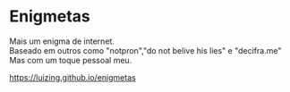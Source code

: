 # Enigmetas
Mais um enigma de internet. </br>
Baseado em outros como "notpron","do not belive his lies" e "decifra.me" </br>
Mas com um toque pessoal meu. </br>


https://luizing.github.io/enigmetas
